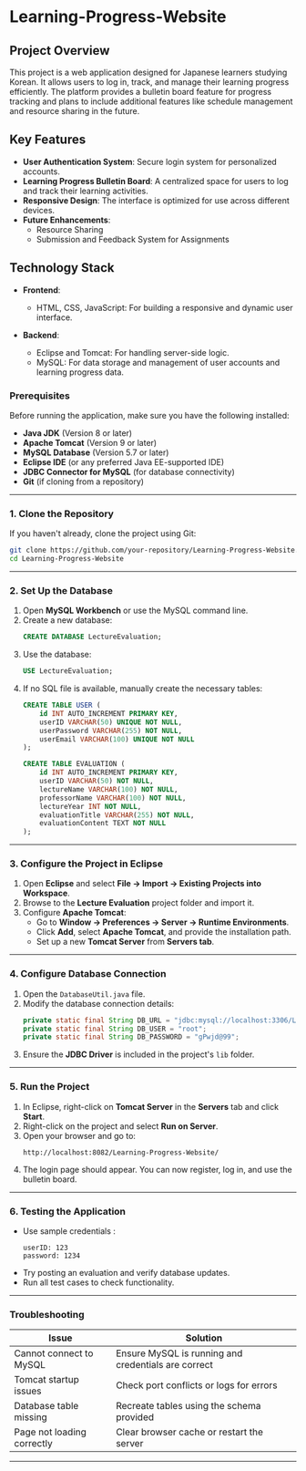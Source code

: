 # Learning-Progress-Website
## Project Overview

This project is a web application designed for Japanese learners studying Korean. It allows users to log in, track, and manage their learning progress efficiently. The platform provides a bulletin board feature for progress tracking and plans to include additional features like schedule management and resource sharing in the future.

## Key Features

- **User Authentication System**: Secure login system for personalized accounts.
- **Learning Progress Bulletin Board**: A centralized space for users to log and track their learning activities.
- **Responsive Design**: The interface is optimized for use across different devices.
- **Future Enhancements**:
  - Resource Sharing
  - Submission and Feedback System for Assignments
 
## Technology Stack

- **Frontend**: 
  - HTML, CSS, JavaScript: For building a responsive and dynamic user interface.
  
- **Backend**:
  - Eclipse and Tomcat: For handling server-side logic.
  - MySQL: For data storage and management of user accounts and learning progress data.

### **Prerequisites**
Before running the application, make sure you have the following installed:

- **Java JDK** (Version 8 or later)
- **Apache Tomcat** (Version 9 or later)
- **MySQL Database** (Version 5.7 or later)
- **Eclipse IDE** (or any preferred Java EE-supported IDE)
- **JDBC Connector for MySQL** (for database connectivity)
- **Git** (if cloning from a repository)

---
### **1. Clone the Repository**
If you haven't already, clone the project using Git:
```sh
git clone https://github.com/your-repository/Learning-Progress-Website.git
cd Learning-Progress-Website
```

---

### **2. Set Up the Database**
1. Open **MySQL Workbench** or use the MySQL command line.
2. Create a new database:
   ```sql
   CREATE DATABASE LectureEvaluation;
   ```
3. Use the database:
   ```sql
   USE LectureEvaluation;
   ```
4. If no SQL file is available, manually create the necessary tables:
   ```sql
   CREATE TABLE USER (
       id INT AUTO_INCREMENT PRIMARY KEY,
       userID VARCHAR(50) UNIQUE NOT NULL,
       userPassword VARCHAR(255) NOT NULL,
       userEmail VARCHAR(100) UNIQUE NOT NULL
   );

   CREATE TABLE EVALUATION (
       id INT AUTO_INCREMENT PRIMARY KEY,
       userID VARCHAR(50) NOT NULL,
       lectureName VARCHAR(100) NOT NULL,
       professorName VARCHAR(100) NOT NULL,
       lectureYear INT NOT NULL,
       evaluationTitle VARCHAR(255) NOT NULL,
       evaluationContent TEXT NOT NULL
   );
   ```
---

### **3. Configure the Project in Eclipse**
1. Open **Eclipse** and select **File → Import → Existing Projects into Workspace**.
2. Browse to the **Lecture Evaluation** project folder and import it.
3. Configure **Apache Tomcat**:
   - Go to **Window → Preferences → Server → Runtime Environments**.
   - Click **Add**, select **Apache Tomcat**, and provide the installation path.
   - Set up a new **Tomcat Server** from **Servers tab**.

---
### **4. Configure Database Connection**
1. Open the `DatabaseUtil.java` file.
2. Modify the database connection details:
   ```java
   private static final String DB_URL = "jdbc:mysql://localhost:3306/LectureEvaluation";
   private static final String DB_USER = "root"; 
   private static final String DB_PASSWORD = "gPwjd@99"; 
   ```
3. Ensure the **JDBC Driver** is included in the project's `lib` folder.

---
### **5. Run the Project**
1. In Eclipse, right-click on **Tomcat Server** in the **Servers** tab and click **Start**.
2. Right-click on the project and select **Run on Server**.
3. Open your browser and go to:
   ```
   http://localhost:8082/Learning-Progress-Website/
   ```
4. The login page should appear. You can now register, log in, and use the bulletin board.

---
### **6. Testing the Application**
- Use sample credentials :
  ```
  userID: 123
  password: 1234
  ```
- Try posting an evaluation and verify database updates.
- Run all test cases to check functionality.

---
### **Troubleshooting**
| Issue | Solution |
|-------|----------|
| Cannot connect to MySQL | Ensure MySQL is running and credentials are correct |
| Tomcat startup issues | Check port conflicts or logs for errors |
| Database table missing | Recreate tables using the schema provided |
| Page not loading correctly | Clear browser cache or restart the server |

---
